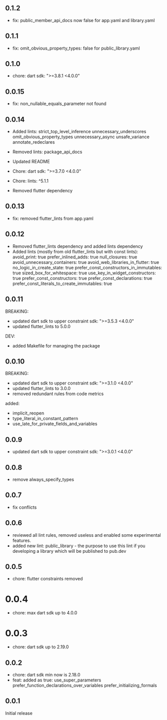 ## 0.1.2

- fix: public_member_api_docs now false for app.yaml and library.yaml

## 0.1.1

- fix: omit_obvious_property_types: false for public_library.yaml

## 0.1.0

- chore: dart sdk: ">=3.8.1 <4.0.0"

## 0.0.15

- fix: non_nullable_equals_parameter not found

## 0.0.14

- Added lints:
  strict_top_level_inference
  unnecessary_underscores
  omit_obvious_property_types
  unnecessary_async
  unsafe_variance
  annotate_redeclares
- Removed lints:
  package_api_docs

- Updated README
- Chore: dart sdk: ">=3.7.0 <4.0.0"
- Chore: lints: ^5.1.1

- Removed flutter dependency

## 0.0.13

- fix: removed flutter_lints from app.yaml

## 0.0.12

- Removed flutter_lints dependency and added lints dependency
- Added lints (mostly from old flutter_lints but with const lints):
  avoid_print: true
  prefer_inlined_adds: true
  null_closures: true
  avoid_unnecessary_containers: true
  avoid_web_libraries_in_flutter: true
  no_logic_in_create_state: true
  prefer_const_constructors_in_immutables: true
  sized_box_for_whitespace: true
  use_key_in_widget_constructors: true
  prefer_const_constructors: true
  prefer_const_declarations: true
  prefer_const_literals_to_create_immutables: true

## 0.0.11

BREAKING:

- updated dart sdk to upper constraint sdk: ">=3.5.3 <4.0.0"
- updated flutter_lints to 5.0.0

DEV:

- added Makefile for managing the package

## 0.0.10

BREAKING:

- updated dart sdk to upper constraint sdk: ">=3.1.0 <4.0.0"
- updated flutter_lints to 3.0.0
- removed redundant rules from code metrics

added:

- implicit_reopen
- type_literal_in_constant_pattern
- use_late_for_private_fields_and_variables

## 0.0.9

- updated dart sdk to upper constraint sdk: ">=3.0.1 <4.0.0"

## 0.0.8

- remove always_specify_types

## 0.0.7

- fix conflicts

## 0.0.6

- reviewed all lint rules, removed useless and enabled some experimental features.
- added new lint: public_library - the purpose to use this lint if you developing a library which will be published to pub.dev

## 0.0.5

- chore: flutter constraints removed

# 0.0.4

- chore: max dart sdk up to 4.0.0

# 0.0.3

- chore: dart sdk up to 2.19.0

## 0.0.2

- chore: dart sdk min now is 2.18.0
- feat: added as true:
  use_super_parameters
  prefer_function_declarations_over_variables
  prefer_initializing_formals

## 0.0.1

Initial release
